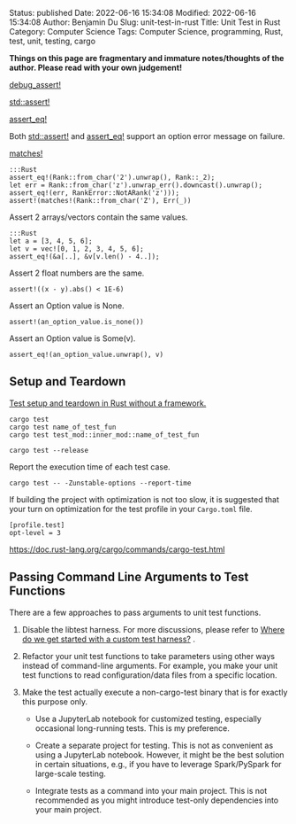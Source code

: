 Status: published
Date: 2022-06-16 15:34:08
Modified: 2022-06-16 15:34:08
Author: Benjamin Du
Slug: unit-test-in-rust
Title: Unit Test in Rust
Category: Computer Science
Tags: Computer Science, programming, Rust, test, unit, testing, cargo

**Things on this page are fragmentary and immature notes/thoughts of the author. Please read with your own judgement!**

[debug_assert!](https://doc.rust-lang.org/std/macro.debug_assert.html)

[std::assert!](https://doc.rust-lang.org/std/macro.assert.html)

[assert_eq!](https://doc.rust-lang.org/std/macro.assert_eq.html)

Both
[std::assert!](https://doc.rust-lang.org/std/macro.assert.html)
and
[assert_eq!](https://doc.rust-lang.org/std/macro.assert_eq.html)
support an option error message on failure.

[matches!](https://doc.rust-lang.org/core/macro.matches.html)

    :::Rust
    assert_eq!(Rank::from_char('2').unwrap(), Rank::_2);
    let err = Rank::from_char('z').unwrap_err().downcast().unwrap();
    assert_eq!(err, RankError::NotARank('z')));
    assert!(matches!(Rank::from_char('Z'), Err(_))

Assert 2 arrays/vectors contain the same values.

    :::Rust
    let a = [3, 4, 5, 6];
    let v = vec![0, 1, 2, 3, 4, 5, 6];
    assert_eq!(&a[..], &v[v.len() - 4..]);

Assert 2 float numbers are the same.

    assert!((x - y).abs() < 1E-6)

Assert an Option value is None.

    assert!(an_option_value.is_none())

Assert an Option value is Some(v).

    assert_eq!(an_option_value.unwrap(), v)

## Setup and Teardown

[Test setup and teardown in Rust without a framework.](https://medium.com/@ericdreichert/test-setup-and-teardown-in-rust-without-a-framework-ba32d97aa5ab)

    cargo test
    cargo test name_of_test_fun
    cargo test test_mod::inner_mod::name_of_test_fun

    cargo test --release 

Report the execution time of each test case.

    cargo test -- -Zunstable-options --report-time

If building the project with optimization is not too slow, 
it is suggested that your turn on optimization for the test profile 
in your `Cargo.toml` file.

    [profile.test]
    opt-level = 3

https://doc.rust-lang.org/cargo/commands/cargo-test.html

## Passing Command Line Arguments to Test Functions

There are a few approaches to pass arguments to unit test functions.

1. Disable the libtest harness.
    For more discussions,
    please refer to
    [Where do we get started with a custom test harness?](https://www.infinyon.com/blog/2021/04/rust-custom-test-harness/#where-do-we-get-started-with-a-custom-test-harness)
    .

2. Refactor your unit test functions to take parameters using other ways 
    instead of command-line arguments.
    For example,
    you make your unit test functions to read configuration/data files 
    from a specific location.

3. Make the test actually execute a non-cargo-test binary that is for exactly this purpose only.

    - Use a JupyterLab notebook for customized testing, 
        especially occasional long-running tests.
        This is my preference.

    - Create a separate project for testing.
        This is not as convenient as using a JupyterLab notebook.
        However,
        it might be the best solution in certain situations,
        e.g., 
        if you have to leverage Spark/PySpark for large-scale testing.

    - Integrate tests as a command into your main project.
        This is not recommended 
        as you might introduce test-only dependencies into your main project.